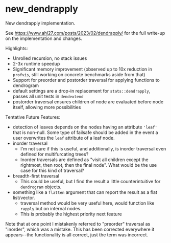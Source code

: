 # new_dendrapply

New dendrapply implementation.

See https://www.ahl27.com/posts/2023/02/dendrapply/ for the full write-up on the implementation and changes.

Highlights:
- Unrolled recursion, no stack issues
- 2-3x runtime speedup
- Significant memory improvement (observed up to 10x reduction in `profvis`, still working on concrete benchmarks aside from that)
- Support for preorder and postorder traversal for applying functions to dendrogram
- default settings are a drop-in replacement for `stats::dendrapply`, passes all unit tests in `dendextend`
- postorder traversal ensures children of node are evaluated before node itself, allowing more possibilities

Tentative Future Features:
- detection of leaves depends on the nodes having an attribute `'leaf'` that is non-null. Some type of failsafe should be added in the event a user overwrites the `leaf` attribute of a leaf node.
- inorder traversal
  - I'm not sure if this is useful, and additionally, is inorder traversal even defined for multifurcating trees?
  - Inorder traversals are defined as "visit all children except the rightmost, then root, then the final node". What would be the use case for this kind of traversal?
- breadth-first traversal
  - This could be useful, but I find the result a little counterintuitive for `dendrogram` objects. 
- something like a `flatten` argument that can report the result as a flat list/vector.
  - traversal method would be very useful here, would function like `rapply` but on internal nodes.
  - This is probably the highest priority next feature


Note that at one point I mistakenly referred to "preorder" traversal as "inorder", which was a mistake. This has been corrected everywhere it appears--the functionality is all correct, just the term was incorrect.
